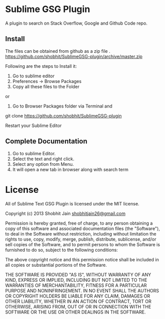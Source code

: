 # Sublime GSG Plugin

A plugin to search on Stack Overflow, Google and Github Code repo.

## Install

The files can be obtained from github as a zip file .
https://github.com/shobhit/SublimeGSG-plugin/archive/master.zip

Following are the steps to Install it:

1) Go to sublime editor
2) Preferences -> Browse Packages 
3) Copy all these files to the Folder

or 

1) Go to Browser Packages folder via Terminal and 

git clone https://github.com/shobhit/SublimeGSG-plugin

Restart your Sublime Editor



## Complete Documentation

1) Go to sublime Editor.
2) Select the text and right click.
3) Select any option from Menu.
4) It will open a new tab in browser along with search term




# License
All of Sublime Text GSG Plugin is licensed under the MIT license.

Copyright (c) 2013 Shobhit Jain <shobhitjain26@gmail.com>

Permission is hereby granted, free of charge, to any person obtaining a copy of this software and associated documentation files (the "Software"), to deal in the Software without restriction, including without limitation the rights to use, copy, modify, merge, publish, distribute, sublicense, and/or sell copies of the Software, and to permit persons to whom the Software is furnished to do so, subject to the following conditions:

The above copyright notice and this permission notice shall be included in all copies or substantial portions of the Software.

THE SOFTWARE IS PROVIDED "AS IS", WITHOUT WARRANTY OF ANY KIND, EXPRESS OR IMPLIED, INCLUDING BUT NOT LIMITED TO THE WARRANTIES OF MERCHANTABILITY, FITNESS FOR A PARTICULAR PURPOSE AND NONINFRINGEMENT. IN NO EVENT SHALL THE AUTHORS OR COPYRIGHT HOLDERS BE LIABLE FOR ANY CLAIM, DAMAGES OR OTHER LIABILITY, WHETHER IN AN ACTION OF CONTRACT, TORT OR OTHERWISE, ARISING FROM, OUT OF OR IN CONNECTION WITH THE SOFTWARE OR THE USE OR OTHER DEALINGS IN THE SOFTWARE.
